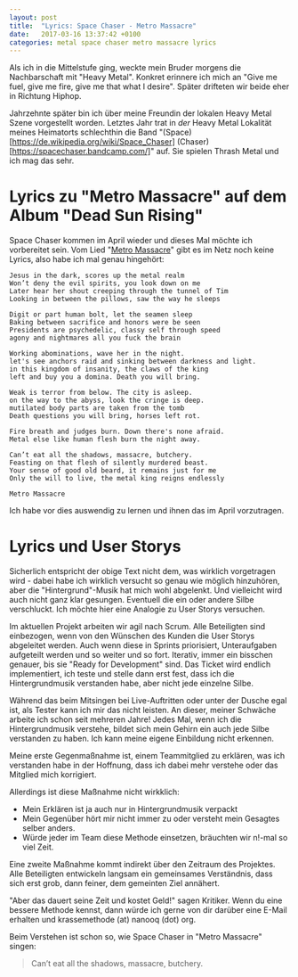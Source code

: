 ```yaml
---
layout: post
title:  "Lyrics: Space Chaser - Metro Massacre"
date:   2017-03-16 13:37:42 +0100
categories: metal space chaser metro massacre lyrics
---
```


Als ich in die Mittelstufe ging, weckte mein Bruder morgens die Nachbarschaft mit "Heavy Metal". Konkret erinnere ich mich an "Give me fuel, give me fire, give me that what I desire". Später drifteten wir beide eher in Richtung Hiphop.

Jahrzehnte später bin ich über meine Freundin der lokalen Heavy Metal Szene vorgestellt worden. Letztes Jahr trat in _der_ Heavy Metal Lokalität meines Heimatorts schlechthin die Band "(Space)[https://de.wikipedia.org/wiki/Space_Chaser] (Chaser)[https://spacechaser.bandcamp.com/]" auf. Sie spielen Thrash Metal und ich mag das sehr.

Lyrics zu "Metro Massacre" auf dem Album "Dead Sun Rising"
==========================================================

Space Chaser kommen im April wieder und dieses Mal möchte ich vorbereitet sein. Vom Lied "[Metro Massacre](https://www.youtube.com/watch?v=pQUcQEZAVs0)" gibt es im Netz noch keine Lyrics, also habe ich mal genau hingehört:

```
Jesus in the dark, scores up the metal realm
Won’t deny the evil spirits, you look down on me
Later hear her shout creeping through the tunnel of Tim
Looking in between the pillows, saw the way he sleeps

Digit or part human bolt, let the seamen sleep
Baking between sacrifice and honors were be seen
Presidents are psychedelic, classy self through speed
agony and nightmares all you fuck the brain

Working abominations, wave her in the night.
let's see anchors raid and sinking between darkness and light.
in this kingdom of insanity, the claws of the king
left and buy you a domina. Death you will bring.

Weak is terror from below. The city is asleep.
on the way to the abyss, look the cringe is deep.
mutilated body parts are taken from the tomb
Death questions you will bring, horses left rot.

Fire breath and judges burn. Down there's none afraid.
Metal else like human flesh burn the night away.

Can’t eat all the shadows, massacre, butchery.
Feasting on that flesh of silently murdered beast.
Your sense of good old beard, it remains just for me
Only the will to live, the metal king reigns endlessly

Metro Massacre
```

Ich habe vor dies auswendig zu lernen und ihnen das im April vorzutragen.

Lyrics und User Storys
======================

Sicherlich entspricht der obige Text nicht dem, was wirklich vorgetragen wird - dabei habe ich wirklich versucht so genau wie möglich hinzuhören, aber die "Hintergrund"-Musik hat mich wohl abgelenkt. Und vielleicht wird auch nicht ganz klar gesungen. Eventuell die ein oder andere Silbe verschluckt.
Ich möchte hier eine Analogie zu User Storys versuchen.

Im aktuellen Projekt arbeiten wir agil nach Scrum. Alle Beteiligten sind einbezogen, wenn von den Wünschen des Kunden die User Storys abgeleitet werden. Auch wenn diese in Sprints priorisiert, Unteraufgaben aufgeteilt werden und so weiter und so fort.
Iterativ, immer ein bisschen genauer, bis sie "Ready for Development" sind. Das Ticket wird endlich implementiert, ich teste und stelle dann erst fest, dass ich die Hintergrundmusik verstanden habe, aber nicht jede einzelne Silbe.

Während das beim Mitsingen bei Live-Auftritten oder unter der Dusche egal ist, als Tester kann ich mir das nicht leisten. An dieser, meiner Schwäche arbeite ich schon seit mehreren Jahre! Jedes Mal, wenn ich die Hintergrundmusik verstehe, bildet sich mein Gehirn ein auch jede Silbe verstanden zu haben. Ich kann meine eigene Einbildung nicht erkennen.

Meine erste Gegenmaßnahme ist, einem Teammitglied zu erklären, was ich verstanden habe in der Hoffnung, dass ich dabei mehr verstehe oder das Mitglied mich korrigiert.

Allerdings ist diese Maßnahme nicht wirkklich:
* Mein Erklären ist ja auch nur in Hintergrundmusik verpackt
* Mein Gegenüber hört mir nicht immer zu oder versteht mein Gesagtes selber anders.
* Würde jeder im Team diese Methode einsetzen, bräuchten wir n!-mal so viel Zeit.

Eine zweite Maßnahme kommt indirekt über den Zeitraum des Projektes. Alle Beteiligten entwickeln langsam ein gemeinsames Verständnis, dass sich erst grob, dann feiner, dem gemeinten Ziel annähert.

"Aber das dauert seine Zeit und kostet Geld!" sagen Kritiker. Wenn du eine bessere Methode kennst, dann würde ich gerne von dir darüber eine E-Mail erhalten und krassemethode (at) nanooq (dot) org.

Beim Verstehen ist schon so, wie Space Chaser in "Metro Massacre" singen: 
> Can’t eat all the shadows, massacre, butchery.
